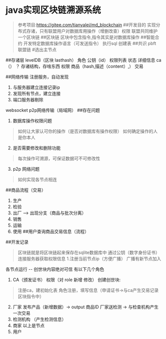 # java实现区块链溯源系统
> 参考项目:https://gitee.com/tianyalei/md_blockchain
##开发目的
> 实现分布式存诸，只有联盟用户对数据库用操作（增删改查）权限
> 联盟共同维护一个区块链
##区块链
> 区块中包含指令,指令其实是对数据库操作
##智能合约
开发特定数据库操作语言（可发送指令）
执行sql
创建表
##共识
pbft 联盟链
#选出主节点

##存诸层
levelDB（区块 lasthash）
角色
公钥（id）
权限列表
状态
详细信息
ca（）
？ 存诸结构，存啥东西
权限
商品（hash,描述（content）,）
交易

##网络传输
注册服务，自动发现
1. 与服务器建立连接记录ip
2. 发现所有节点，建立连接
3. 端口服务器剔除 

websocket p2p网络传输（局域网）
##存在问题
1. 数据库操作权限问题
> 如何让大家认可你的操作（是否对数据库有操作权限）
> 如何确定操作的人是你本人
2. 是否需要修改和删除功能
> 每次操作可溯源，可保证数据可不可修改性
3. p2p 网络问题
> 如何实现各节点相连

##商品流程（交易）
1. 生产
2. 检验
3. 出厂   --> 出现分支（商品与批次分离）
4. 销售
5. 运输
6. 使用
##用户查询商品交易信息（流程）

##开发记录
> 区块链就是将区块链起来保存在sqlite数据库中
通过公钥（数字身份证书）连接服务器获取权限信息 
1.注册当前节点ip（方便广播） 广播有新节点加入

各节点运行
-- 创世块内容绝对可信
有以下几个角色
1. CA（颁发证书） 
权限（对 role 新增 修改）
创建创世块:
>  注册ca，建初始化表
角色注册，填写信息（申请证书->与ca产生交易记录区块指令中）
2. 厂家
发布产品（新增数据）-> output 商品ID
厂家送检测 -> 与检查机构产生一次交易
3. 检测机构
（产生检测信息）
4. 商家
以上是节点
5. 用户
